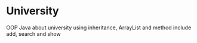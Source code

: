 # University
OOP Java about university using inheritance, ArrayList and method include add, search and show 
